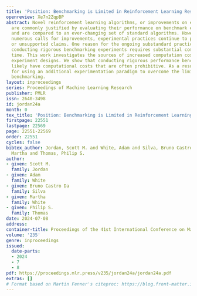 ```yaml
---
title: 'Position: Benchmarking is Limited in Reinforcement Learning Research'
openreview: Xe7n2ZqpBP
abstract: Novel reinforcement learning algorithms, or improvements on existing ones,
  are commonly justified by evaluating their performance on benchmark environments
  and are compared to an ever-changing set of standard algorithms. However, despite
  numerous calls for improvements, experimental practices continue to produce misleading
  or unsupported claims. One reason for the ongoing substandard practices is that
  conducting rigorous benchmarking experiments requires substantial computational
  time. This work investigates the sources of increased computation costs in rigorous
  experiment designs. We show that conducting rigorous performance benchmarks will
  likely have computational costs that are often prohibitive. As a result, we argue
  for using an additional experimentation paradigm to overcome the limitations of
  benchmarking.
layout: inproceedings
series: Proceedings of Machine Learning Research
publisher: PMLR
issn: 2640-3498
id: jordan24a
month: 0
tex_title: 'Position: Benchmarking is Limited in Reinforcement Learning Research'
firstpage: 22551
lastpage: 22569
page: 22551-22569
order: 22551
cycles: false
bibtex_author: Jordan, Scott M. and White, Adam and Silva, Bruno Castro Da and White,
  Martha and Thomas, Philip S.
author:
- given: Scott M.
  family: Jordan
- given: Adam
  family: White
- given: Bruno Castro Da
  family: Silva
- given: Martha
  family: White
- given: Philip S.
  family: Thomas
date: 2024-07-08
address:
container-title: Proceedings of the 41st International Conference on Machine Learning
volume: '235'
genre: inproceedings
issued:
  date-parts:
  - 2024
  - 7
  - 8
pdf: https://proceedings.mlr.press/v235/jordan24a/jordan24a.pdf
extras: []
# Format based on Martin Fenner's citeproc: https://blog.front-matter.io/posts/citeproc-yaml-for-bibliographies/
---
```

